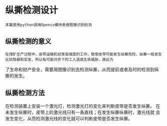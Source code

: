 # 纵撕检测设计
	本篇使用python调用Opencv模块来做图像识别检测
## 纵撕检测的意义
	在煤矿生产过程中，皮带运输机经常高强度的工作，致使皮带可能发生纵撕危险，纵撕一般发生比较隐蔽和突发，所以有可能对井下的工人造成生命威胁，故此为
了生命和财产安全，需要用图像识别去检测纵撕，从而提前或者及时的检测到纵
撕的发生。
## 纵撕检测方法
   在检测装置上安装一个激光灯，检测激光灯的变化来判断皮带是否发生纵撕。
在未发生纵撕时，皮带上的激光线只有一条直线；在发生纵撕纵撕时，激光线就
会发生变化，从而检测激光线的变化就可以判断皮带是否发生纵撕。   
